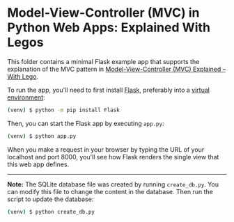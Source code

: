 # Model-View-Controller (MVC) in Python Web Apps: Explained With Legos

This folder contains a minimal Flask example app that supports the explanation of the MVC pattern in [Model-View-Controller (MVC) Explained – With Lego](https://realpython.com/lego-model-view-controller-python/).

To run the app, you'll need to first install [Flask](https://flask.palletsprojects.com/), preferably into a [virtual environment](https://realpython.com/python-virtual-environments-a-primer/):

```sh
(venv) $ python -m pip install Flask
```

Then, you can start the Flask app by executing `app.py`:

```sh
(venv) $ python app.py
```

When you make a request in your browser by typing the URL of your localhost and port 8000, you'll see how Flask renders the single view that this web app defines.

---

**Note:** The SQLite database file was created by running `create_db.py`. You can modify this file to change the content in the database. Then run the script to update the database:

```sh
(venv) $ python create_db.py
```

